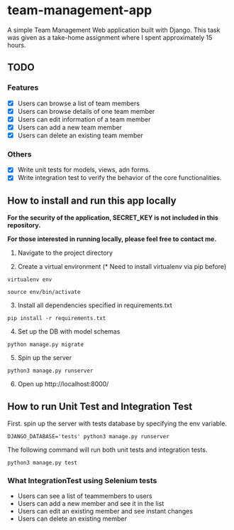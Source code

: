 # team-management-app

A simple Team Management Web application built with Django.
This task was given as a take-home assignment where I spent approximately 15 hours.

## TODO

### Features

- [x] Users can browse a list of team members
- [x] Users can browse details of one team member
- [x] Users can edit information of a team member
- [x] Users can add a new team member
- [x] Users can delete an existing team member

### Others

- [x] Write unit tests for models, views, adn forms.
- [x] Write integration test to verify the behavior of the core functionalities.

## How to install and run this app locally

**For the security of the application, SECRET_KEY is not included in this repository.**

**For those interested in running locally, please feel free to contact me.**

1. Navigate to the project directory

2. Create a virtual environment (* Need to install virtualenv via pip before)

```
virtualenv env
```

```
source env/bin/activate
```

3. Install all dependencies specified in requirements.txt

```
pip install -r requirements.txt
```

4. Set up the DB with model schemas

```
python manage.py migrate
```

5. Spin up the server

```
python3 manage.py runserver
```

6. Open up http://localhost:8000/

## How to run Unit Test and Integration Test

First. spin up the server with tests database by specifying the env variable.

```
DJANGO_DATABASE='tests' python3 manage.py runserver
```

The following command will run both unit tests and integration tests.

```
python3 manage.py test
```

### What IntegrationTest using Selenium tests

- Users can see a list of teammembers to users
- Users can add a new member and see it in the list
- Users can edit an existing member and see instant changes
- Users can delete an existing member

